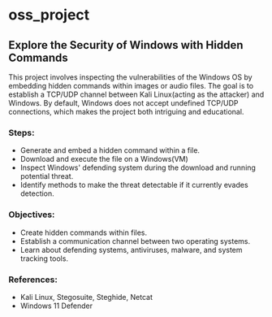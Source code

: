 # oss_project

## Explore the Security of Windows with Hidden Commands
This project involves inspecting the vulnerabilities of the Windows OS by embedding hidden commands within images or audio files. The goal is to establish a TCP/UDP channel between Kali Linux(acting as the attacker)  and Windows. By default, Windows does not accept undefined TCP/UDP connections, which makes the project both intriguing and educational.
### Steps:
- Generate and embed a hidden command within a file.
- Download and execute the file on a Windows(VM)
- Inspect Windows' defending system during the download and running potential threat.
- Identify methods to make the threat detectable if it currently evades detection.
### Objectives:
- Create hidden commands within files.
- Establish a communication channel between two operating systems.
- Learn about defending systems, antiviruses, malware, and system tracking tools.
### References:
- Kali Linux, Stegosuite, Steghide, Netcat
- Windows 11 Defender
